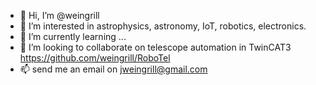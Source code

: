 - 👋 Hi, I’m @weingrill
- 👀 I’m interested in astrophysics, astronomy, IoT, robotics, electronics.
- 🌱 I’m currently learning ...
- 💞️ I’m looking to collaborate on telescope automation in TwinCAT3 https://github.com/weingrill/RoboTel
- 📫 send me an email on jweingrill@gmail.com

<!---
weingrill/weingrill is a ✨ special ✨ repository because its `README.md` (this file) appears on your GitHub profile.
You can click the Preview link to take a look at your changes.
--->
